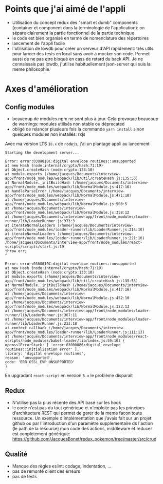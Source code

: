 # Points que j'ai aimé de l'appli

* Utilisation du concept redux des "smart et dumb" components (container et component dans la terminologie de l'application): on sépare clairement la partie fonctionnel de la partie technique
* le code est bien organisé en terme de nomenclature des répertoires
* lancement de l'appli facile
* l'utilisation de lowdb pour créer un serveur d'API rapidement: très utils pour lancer des tests en local sans avoir à mocker son code. Permet aussi de ne pas etre bloqué en cass de retard du back API. Je ne connaissais pas lowdb, j'utilise habituellement json-server qui suis la meme philosophie.


# Axes d'amélioration

## Config modules

* beaucoup de modules npm ne sont plus à jour. Cela provoque beaucoup de warnings: modules utilisés non stable ou déprecated
* obligé de relancer plusieurs fois la commande `yarn install` sinon quelques modules non installés: rxjs

Avec ma version LTS `18.x` de `nodejs`, j'ai un plantage appli au lancement

```
Starting the development server...

Error: error:0308010C:digital envelope routines::unsupported
at new Hash (node:internal/crypto/hash:71:19)
at Object.createHash (node:crypto:133:10)
at module.exports (/home/jacques/Documents/interview-app/front/node_modules/webpack/lib/util/createHash.js:135:53)
at NormalModule._initBuildHash (/home/jacques/Documents/interview-app/front/node_modules/webpack/lib/NormalModule.js:417:16)
at handleParseError (/home/jacques/Documents/interview-app/front/node_modules/webpack/lib/NormalModule.js:471:10)
at /home/jacques/Documents/interview-app/front/node_modules/webpack/lib/NormalModule.js:503:5
at /home/jacques/Documents/interview-app/front/node_modules/webpack/lib/NormalModule.js:358:12
at /home/jacques/Documents/interview-app/front/node_modules/loader-runner/lib/LoaderRunner.js:373:3
at iterateNormalLoaders (/home/jacques/Documents/interview-app/front/node_modules/loader-runner/lib/LoaderRunner.js:214:10)
at iterateNormalLoaders (/home/jacques/Documents/interview-app/front/node_modules/loader-runner/lib/LoaderRunner.js:221:10)
/home/jacques/Documents/interview-app/front/node_modules/react-scripts/scripts/start.js:19
throw err;
^

Error: error:0308010C:digital envelope routines::unsupported
at new Hash (node:internal/crypto/hash:71:19)
at Object.createHash (node:crypto:133:10)
at module.exports (/home/jacques/Documents/interview-app/front/node_modules/webpack/lib/util/createHash.js:135:53)
at NormalModule._initBuildHash (/home/jacques/Documents/interview-app/front/node_modules/webpack/lib/NormalModule.js:417:16)
at /home/jacques/Documents/interview-app/front/node_modules/webpack/lib/NormalModule.js:452:10
at /home/jacques/Documents/interview-app/front/node_modules/webpack/lib/NormalModule.js:323:13
at /home/jacques/Documents/interview-app/front/node_modules/loader-runner/lib/LoaderRunner.js:367:11
at /home/jacques/Documents/interview-app/front/node_modules/loader-runner/lib/LoaderRunner.js:233:18
at context.callback (/home/jacques/Documents/interview-app/front/node_modules/loader-runner/lib/LoaderRunner.js:111:13)
at /home/jacques/Documents/interview-app/front/node_modules/react-scripts/node_modules/babel-loader/lib/index.js:59:103 {
opensslErrorStack: [ 'error:03000086:digital envelope routines::initialization error' ],
library: 'digital envelope routines',
reason: 'unsupported',
code: 'ERR_OSSL_EVP_UNSUPPORTED'
}
```

En upgradant `react-script` en version `5.x` le problème disparait


## Redux

* N'utilise pas la plus récente des API basé sur les hook
* le code n'est pas du tout générique et n'exploite pas les principes d'architecture REST qui permet de gerer de la meme facon toute ressource. Un exemple d'implémentation que j'avais fait sur un projet github ou par l'introduction d'un paramètre supplementaire ds l'action (le path de la resource) mon code des actions, middleware et reducer est conplètement générique: https://github.com/JacquesBonet/redux_pokemon/tree/master/src/crud


## Qualité

* Manque des règles eslint: codage, indentation, ...
* pas de remonté client des erreurs
* pas de tests


